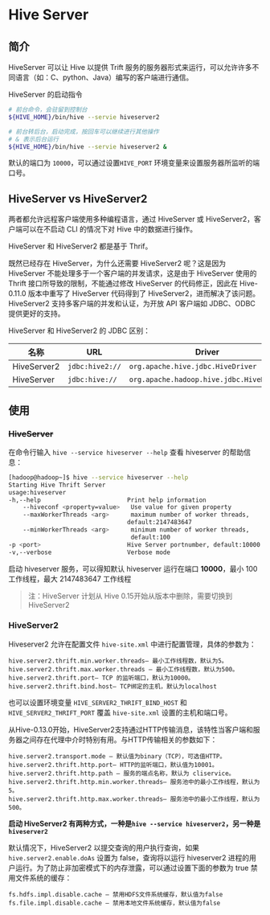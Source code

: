 # Hive Server

## 简介

HiveServer 可以让 Hive 以提供 Trift 服务的服务器形式来运行，可以允许许多不同语言（如：C、python、Java）编写的客户端进行通信。

HiveServer 的启动指令

```sh
# 前台命令，会驻留到控制台
${HIVE_HOME}/bin/hive --servie hiveserver2

# 前台转后台，启动完成，按回车可以继续进行其他操作
# & 表示后台运行
${HIVE_HOME}/bin/hive --servie hiveserver2 &
```

默认的端口为 `10000`，可以通过设置`HIVE_PORT` 环境变量来设置服务器所监听的端口号。

## HiveServer vs HiveServer2

两者都允许远程客户端使用多种编程语言，通过 HiveServer 或 HiveServer2，客户端可以在不启动 CLI 的情况下对 Hive 中的数据进行操作。

HiveServer 和 HiveServer2 都是基于 Thrif。

既然已经存在 HiveServer，为什么还需要 HiveServer2 呢？这是因为 HiveServer 不能处理多于一个客户端的并发请求，这是由于 HiveServer 使用的 Thrift 接口所导致的限制，不能通过修改 HiveServer 的代码修正，因此在 Hive-0.11.0 版本中重写了 HiveServer 代码得到了 HiveServer2，进而解决了该问题。HiveServer2 支持多客户端的并发和认证，为开放 API 客户端如 JDBC、ODBC 提供更好的支持。

HiveServer 和 HiveServer2 的 JDBC 区别：

| 名称        | URL             | Driver                                   |
| ----------- | --------------- | ---------------------------------------- |
| HiveServer2 | `jdbc:hive2://` | `org.apache.hive.jdbc.HiveDriver`        |
| HiveServer  | `jdbc:hive://`  | `org.apache.hadoop.hive.jdbc.HiveDriver` |

## 使用

### ~~HiveServer~~

在命令行输入 `hive --service hiveserver --help` 查看 hiveserver 的帮助信息：

```sh
[hadoop@hadoop~]$ hive --service hiveserver --help
Starting Hive Thrift Server
usage:hiveserver
-h,--help                        Print help information
    --hiveconf <property=value>   Use value for given property
    --maxWorkerThreads <arg>      maximum number of worker threads,
                                 default:2147483647
    --minWorkerThreads <arg>      minimum number of worker threads,
                                  default:100
-p <port>                        Hive Server portnumber, default:10000
-v,--verbose                     Verbose mode
```

启动 hiveserver 服务，可以得知默认 hiveserver 运行在端口 **10000**，最小 100 工作线程，最大 2147483647 工作线程

> 注：HiveServer 计划从 Hive 0.15开始从版本中删除，需要切换到 HiveServer2

### HiveServer2

Hiveserver2 允许在配置文件 `hive-site.xml` 中进行配置管理，具体的参数为：

```
hive.server2.thrift.min.worker.threads– 最小工作线程数，默认为5。
hive.server2.thrift.max.worker.threads – 最小工作线程数，默认为500。
hive.server2.thrift.port– TCP 的监听端口，默认为10000。
hive.server2.thrift.bind.host– TCP绑定的主机，默认为localhost
```

也可以设置环境变量 `HIVE_SERVER2_THRIFT_BIND_HOST` 和 `HIVE_SERVER2_THRIFT_PORT` 覆盖 `hive-site.xml` 设置的主机和端口号。

从Hive-0.13.0开始，HiveServer2支持通过HTTP传输消息，该特性当客户端和服务器之间存在代理中介时特别有用。与HTTP传输相关的参数如下：

```
hive.server2.transport.mode – 默认值为binary（TCP），可选值HTTP。
hive.server2.thrift.http.port– HTTP的监听端口，默认值为10001。
hive.server2.thrift.http.path – 服务的端点名称，默认为 cliservice。
hive.server2.thrift.http.min.worker.threads– 服务池中的最小工作线程，默认为5。
hive.server2.thrift.http.max.worker.threads– 服务池中的最小工作线程，默认为500。
```

**启动 HiveServer2 有两种方式，一种是`hive --service hiveserver2`，另一种是`hiveserver2`**

默认情况下，HiveServer2 以提交查询的用户执行查询，如果 `hive.server2.enable.doAs` 设置为 false，查询将以运行 hiveserver2 进程的用户运行。为了防止非加密模式下的内存泄露，可以通过设置下面的参数为 true 禁用文件系统的缓存：

```
fs.hdfs.impl.disable.cache – 禁用HDFS文件系统缓存，默认值为false
fs.file.impl.disable.cache – 禁用本地文件系统缓存，默认值为false
```

